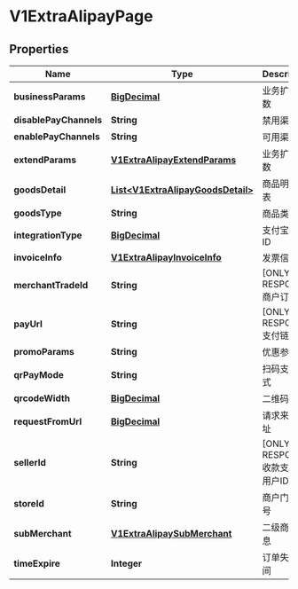 
# V1ExtraAlipayPage

## Properties
Name | Type | Description | Notes
------------ | ------------- | ------------- | -------------
**businessParams** | [**BigDecimal**](BigDecimal.md) | 业务扩展参数 |  [optional]
**disablePayChannels** | **String** | 禁用渠道 |  [optional]
**enablePayChannels** | **String** | 可用渠道 |  [optional]
**extendParams** | [**V1ExtraAlipayExtendParams**](V1ExtraAlipayExtendParams.md) | 业务扩展参数 |  [optional]
**goodsDetail** | [**List&lt;V1ExtraAlipayGoodsDetail&gt;**](V1ExtraAlipayGoodsDetail.md) | 商品明细列表 |  [optional]
**goodsType** | **String** | 商品类型 |  [optional]
**integrationType** | [**BigDecimal**](BigDecimal.md) | 支付宝用户ID |  [optional]
**invoiceInfo** | [**V1ExtraAlipayInvoiceInfo**](V1ExtraAlipayInvoiceInfo.md) | 发票信息 |  [optional]
**merchantTradeId** | **String** | [ONLY IN RESPONSE] 商户订单号 |  [optional]
**payUrl** | **String** | [ONLY IN RESPONSE] 支付链接 |  [optional]
**promoParams** | **String** | 优惠参数 |  [optional]
**qrPayMode** | **String** | 扫码支付模式 |  [optional]
**qrcodeWidth** | [**BigDecimal**](BigDecimal.md) | 二维码宽度 |  [optional]
**requestFromUrl** | [**BigDecimal**](BigDecimal.md) | 请求来源地址 |  [optional]
**sellerId** | **String** | [ONLY IN RESPONSE] 收款支付宝用户ID |  [optional]
**storeId** | **String** | 商户门店编号 |  [optional]
**subMerchant** | [**V1ExtraAlipaySubMerchant**](V1ExtraAlipaySubMerchant.md) | 二级商户信息 |  [optional]
**timeExpire** | **Integer** | 订单失效时间 |  [optional]



